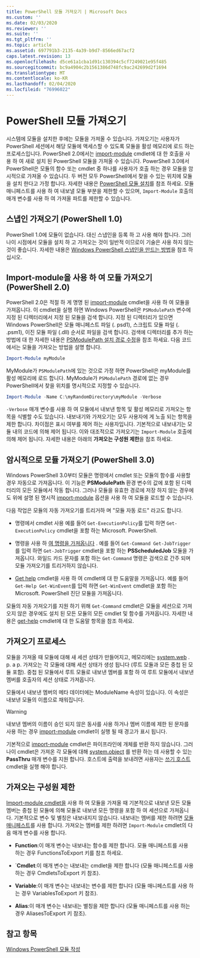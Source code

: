 ```yaml
---
title: PowerShell 모듈 가져오기 | Microsoft Docs
ms.custom: ''
ms.date: 02/03/2020
ms.reviewer: ''
ms.suite: ''
ms.tgt_pltfrm: ''
ms.topic: article
ms.assetid: 697791b3-2135-4a39-b9d7-8566ed67acf2
caps.latest.revision: 13
ms.openlocfilehash: d5ce61a1cba1d91c130394c5cf7249021e95f485
ms.sourcegitcommit: bc9a4904c2b1561386d748fc9ac242699d2f1694
ms.translationtype: MT
ms.contentlocale: ko-KR
ms.lasthandoff: 02/04/2020
ms.locfileid: "76996022"
---
```

# <a name="importing-a-powershell-module"></a>PowerShell 모듈 가져오기

시스템에 모듈을 설치한 후에는 모듈을 가져올 수 있습니다. 가져오기는 사용자가 PowerShell 세션에서 해당 모듈에 액세스할 수 있도록 모듈을 활성 메모리에 로드 하는 프로세스입니다. PowerShell 2.0에서는 [import-module](/powershell/module/Microsoft.PowerShell.Core/Import-Module) cmdlet에 대 한 호출을 사용 하 여 새로 설치 된 PowerShell 모듈을 가져올 수 있습니다. PowerShell 3.0에서 PowerShell은 모듈의 함수 또는 cmdlet 중 하나를 사용자가 호출 하는 경우 모듈을 암시적으로 가져올 수 있습니다. 두 버전 모두 PowerShell에서 찾을 수 있는 위치에 모듈을 설치 한다고 가정 합니다. 자세한 내용은 [PowerShell 모듈 설치](./installing-a-powershell-module.md)를 참조 하세요.
모듈 매니페스트를 사용 하 여 내보낼 모듈 부분을 제한할 수 있으며, `Import-Module` 호출의 매개 변수를 사용 하 여 가져올 파트를 제한할 수 있습니다.

## <a name="importing-a-snap-in-powershell-10"></a>스냅인 가져오기 (PowerShell 1.0)

PowerShell 1.0에 모듈이 없습니다. 대신 스냅인을 등록 하 고 사용 해야 합니다. 그러나이 시점에서 모듈을 설치 하 고 가져오는 것이 일반적 이므로이 기술은 사용 하지 않는 것이 좋습니다. 자세한 내용은 [Windows PowerShell 스냅인을 만드는 방법](../cmdlet/how-to-create-a-windows-powershell-snap-in.md)을 참조 하십시오.

## <a name="importing-a-module-with-import-module-powershell-20"></a>Import-module을 사용 하 여 모듈 가져오기 (PowerShell 2.0)

PowerShell 2.0은 적절 하 게 명명 된 [import-module](/powershell/module/Microsoft.PowerShell.Core/Import-Module) cmdlet을 사용 하 여 모듈을 가져옵니다. 이 cmdlet을 실행 하면 Windows PowerShell은 `PSModulePath` 변수에 지정 된 디렉터리에서 지정 된 모듈을 검색 합니다. 지정 된 디렉터리가 있으면 Windows PowerShell은 모듈 매니페스트 파일 (. psd1), 스크립트 모듈 파일 (. .psm1), 이진 모듈 파일 (.dll) 순서로 파일을 검색 합니다. 검색에 디렉터리를 추가 하는 방법에 대 한 자세한 내용은 [PSModulePath 설치 경로 수정](./modifying-the-psmodulepath-installation-path.md)을 참조 하세요.
다음 코드에서는 모듈을 가져오는 방법을 설명 합니다.

```powershell
Import-Module myModule
```

MyModule가 `PSModulePath`에 있는 것으로 가정 하면 PowerShell은 myModule를 활성 메모리에 로드 합니다. MyModule가 `PSModulePath` 경로에 없는 경우 PowerShell에서 찾을 위치를 명시적으로 지정할 수 있습니다.

```powershell
Import-Module -Name C:\myRandomDirectory\myModule -Verbose
```

`-Verbose` 매개 변수를 사용 하 여 모듈에서 내보낸 항목 및 활성 메모리로 가져오는 항목을 식별할 수도 있습니다. 내보내기와 가져오기는 모두 사용자에 게 노출 되는 항목을 제한 합니다. 차이점은 표시 여부를 제어 하는 사용자입니다. 기본적으로 내보내기는 모듈 내의 코드에 의해 제어 됩니다. 이와 대조적으로 가져오기는 `Import-Module` 호출에 의해 제어 됩니다. 자세한 내용은 아래의 **가져오는 구성원 제한**을 참조 하세요.

## <a name="implicitly-importing-a-module-powershell-30"></a>암시적으로 모듈 가져오기 (PowerShell 3.0)

Windows PowerShell 3.0부터 모듈은 명령에서 cmdlet 또는 모듈의 함수를 사용할 경우 자동으로 가져옵니다. 이 기능은 **PSModulePath** 환경 변수의 값에 포함 된 디렉터리의 모든 모듈에서 작동 합니다. 그러나 모듈을 유효한 경로에 저장 하지 않는 경우에도 위에 설명 된 명시적 [import-module](/powershell/module/Microsoft.PowerShell.Core/Import-Module) 옵션을 사용 하 여 모듈을 로드할 수 있습니다.

다음 작업은 모듈의 자동 가져오기를 트리거하 며 "모듈 자동 로드" 라고도 합니다.

- 명령에서 cmdlet 사용 예를 들어 `Get-ExecutionPolicy`를 입력 하면 `Get-ExecutionPolicy` cmdlet을 포함 하는 Microsoft. PowerShell.

- 명령을 사용 하 [여 명령을 가져옵니다](/powershell/module/Microsoft.PowerShell.Core/Get-Command) . 예를 들어 `Get-Command Get-JobTrigger`를 입력 하면 `Get-JobTrigger` cmdlet을 포함 하는 **PSScheduledJob** 모듈을 가져옵니다. 와일드 카드 문자를 포함 하는 `Get-Command` 명령은 검색으로 간주 되며 모듈 가져오기를 트리거하지 않습니다.

- [Get help](/powershell/module/Microsoft.PowerShell.Core/Get-Help) cmdlet을 사용 하 여 cmdlet에 대 한 도움말을 가져옵니다. 예를 들어 `Get-Help Get-WinEvent`를 입력 하면 `Get-WinEvent` cmdlet을 포함 하는 Microsoft. PowerShell 진단 모듈을 가져옵니다.

모듈의 자동 가져오기를 지원 하기 위해 `Get-Command` cmdlet은 모듈을 세션으로 가져오지 않은 경우에도 설치 된 모든 모듈의 모든 cmdlet 및 함수를 가져옵니다. 자세한 내용은 [get-help](/powershell/module/Microsoft.PowerShell.Core/Get-Command) cmdlet에 대 한 도움말 항목을 참조 하세요.

## <a name="the-importing-process"></a>가져오기 프로세스

모듈을 가져올 때 모듈에 대해 새 세션 상태가 만들어지고, 메모리에는 [system.web](/dotnet/api/System.Management.Automation.PSModuleInfo) . p. a p. 가져오는 각 모듈에 대해 세션 상태가 생성 됩니다 (루트 모듈과 모든 중첩 된 모듈 포함). 중첩 된 모듈에서 루트 모듈로 내보낸 멤버를 포함 하 여 루트 모듈에서 내보낸 멤버를 호출자의 세션 상태로 가져옵니다.

모듈에서 내보낸 멤버의 메타 데이터에는 ModuleName 속성이 있습니다. 이 속성은 내보낸 모듈의 이름으로 채워집니다.

> [!WARNING]
> 내보낸 멤버의 이름이 승인 되지 않은 동사를 사용 하거나 멤버 이름에 제한 된 문자를 사용 하는 경우 [import-module](/powershell/module/Microsoft.PowerShell.Core/Import-Module) cmdlet이 실행 될 때 경고가 표시 됩니다.

기본적으로 [import-module](/powershell/module/Microsoft.PowerShell.Core/Import-Module) cmdlet은 파이프라인에 개체를 반환 하지 않습니다. 그러나이 cmdlet은 가져온 각 모듈에 대해 [system.object](/dotnet/api/System.Management.Automation.PSModuleInfo) 를 반환 하는 데 사용할 수 있는 **PassThru** 매개 변수를 지원 합니다. 호스트에 출력을 보내려면 사용자는 [쓰기 호스트](/powershell/module/Microsoft.PowerShell.Utility/Write-Host) cmdlet을 실행 해야 합니다.

## <a name="restricting--the-members-that-are-imported"></a>가져오는 구성원 제한

[Import-module cmdlet을](/powershell/module/Microsoft.PowerShell.Core/Import-Module) 사용 하 여 모듈을 가져올 때 기본적으로 내보낸 모든 모듈 멤버는 중첩 된 모듈에 의해 모듈로 내보낸 모든 명령을 포함 하 여 세션으로 가져옵니다. 기본적으로 변수 및 별칭은 내보내지지 않습니다. 내보내는 멤버를 제한 하려면 [모듈 매니페스트](./how-to-write-a-powershell-module-manifest.md)를 사용 합니다.
가져오는 멤버를 제한 하려면 `Import-Module` cmdlet의 다음 매개 변수를 사용 합니다.

- **Function**:이 매개 변수는 내보내는 함수를 제한 합니다. 모듈 매니페스트를 사용 하는 경우 FunctionsToExport 키를 참조 하세요.

- `**Cmdlet**:이 매개 변수는 내보내는 cmdlet을 제한 합니다 (모듈 매니페스트를 사용 하는 경우 CmdletsToExport 키 참조).

- **Variable**:이 매개 변수는 내보내는 변수를 제한 합니다 (모듈 매니페스트를 사용 하는 경우 VariablesToExport 키 참조).

- **Alias**:이 매개 변수는 내보내는 별칭을 제한 합니다 (모듈 매니페스트를 사용 하는 경우 AliasesToExport 키 참조).

## <a name="see-also"></a>참고 항목

[Windows PowerShell 모듈 작성](./writing-a-windows-powershell-module.md)
